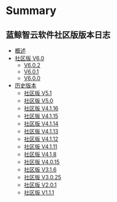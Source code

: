 # Summary

## 蓝鲸智云软件社区版版本日志
* [概述](README.md)
* [社区版 V6.0]()
    * [V6.0.2](v6002.md)
    * [V6.0.1](v6001.md)
    * [V6.0.0](v6000.md)
* [历史版本]()
    * [社区版 V5.1](v5127.md)
    * [社区版 V5.0](v5003.md)
    * [社区版 V4.1.16](v4116.md)
    * [社区版 V4.1.15](v4115.md)
    * [社区版 V4.1.14](v4114.md)
    * [社区版 V4.1.13](v4113.md)
    * [社区版 V4.1.12](v4112.md)
    * [社区版 V4.1.11](v4111.md)
    * [社区版 V4.1.8](v418.md)
    * [社区版 V4.0.15](v4015.md)
    * [社区版 V3.1.6](v316.md)
    * [社区版 V3.0.25](v3025.md)
    * [社区版 V2.0.1](v201.md)
    * [社区版 V1.1.1](v111.md)
